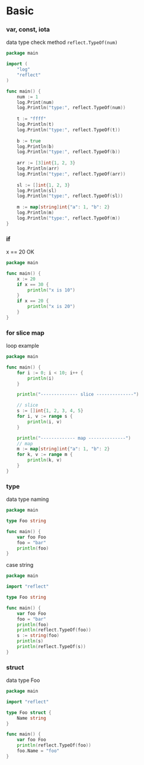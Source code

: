 # Basic

### var, const, iota
data type check method `reflect.TypeOf(num)`
```go
package main

import (
	"log"
	"reflect"
)

func main() {
	num := 1
	log.Print(num)
	log.Println("type:", reflect.TypeOf(num))
	
	t := "ffff"
	log.Println(t)
	log.Println("type:", reflect.TypeOf(t))
	
	b := true
	log.Println(b)
	log.Println("type:", reflect.TypeOf(b))
	
	arr := [3]int{1, 2, 3}
	log.Println(arr)
	log.Println("type:", reflect.TypeOf(arr))
	
	sl := []int{1, 2, 3}
	log.Println(sl)
	log.Println("type:", reflect.TypeOf(sl))
	
	m := map[string]int{"a": 1, "b": 2}
	log.Println(m)
	log.Println("type:", reflect.TypeOf(m))
}
```

### if
x == 20 OK
```go
package main

func main() {
	x := 20
	if x == 30 {
		println("x is 10")
	}
	if x == 20 {
		println("x is 20")
	}
}
```

### for slice map
loop example
```go
package main

func main() {
	for i := 0; i < 10; i++ {
		println(i)
	}

	println("-------------- slice --------------")

	// slice
	s := []int{1, 2, 3, 4, 5}
	for i, v := range s {
		println(i, v)
	}

	println("------------- map --------------")
	// map
	m := map[string]int{"a": 1, "b": 2}
	for k, v := range m {
		println(k, v)
	}
}
```

### type
data type naming
```go
package main

type Foo string

func main() {
	var foo Foo
	foo = "bar"
	println(foo)
}
```

case string
```go
package main

import "reflect"

type Foo string

func main() {
	var foo Foo
	foo = "bar"
	println(foo)
	println(reflect.TypeOf(foo))
	s := string(foo)
	println(s)
	println(reflect.TypeOf(s))
}
```

### struct
data type Foo
```go
package main

import "reflect"

type Foo struct {
	Name string
}

func main() {
	var foo Foo
	println(reflect.TypeOf(foo))
	foo.Name = "foo"
}
```